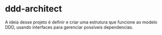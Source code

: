 # ddd-architect
A ideia desse projeto é definir e criar uma estrutura que funcione ao modelo DDD, usando interfaces para gerenciar possíveis dependencias.
